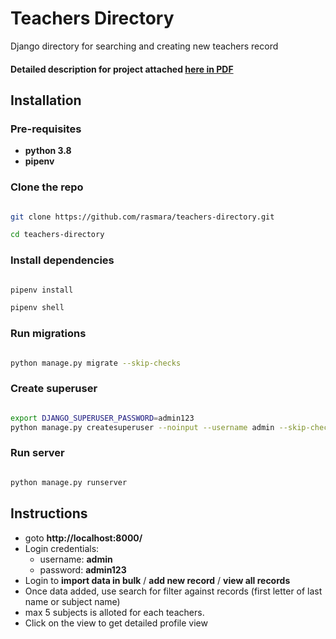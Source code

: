 # Teachers Directory

Django directory for searching and creating new teachers record

#### Detailed description for project attached [here in PDF](https://github.com/rasmara/teachers-directory/blob/master/tech_test_data/Tech%20Test.pdf) 

## Installation

### Pre-requisites

- **python 3.8**
- **pipenv**


### Clone the repo

```bash

git clone https://github.com/rasmara/teachers-directory.git

cd teachers-directory

```

### Install dependencies


```bash

pipenv install

pipenv shell

```
### Run migrations

```bash

python manage.py migrate --skip-checks

```

### Create superuser


```bash

export DJANGO_SUPERUSER_PASSWORD=admin123
python manage.py createsuperuser --noinput --username admin --skip-checks --email admin@admin.com

```

### Run server

```bash

python manage.py runserver

```

## Instructions

- goto **http://localhost:8000/**
- Login credentials:
  - username: **admin** 
  - password: **admin123** 
- Login to **import data in bulk** / **add new record** / **view all records**
- Once data added, use search for  filter against records (first letter of last name or subject name)
- max 5 subjects is alloted for each teachers.
- Click on the view to get detailed profile view
